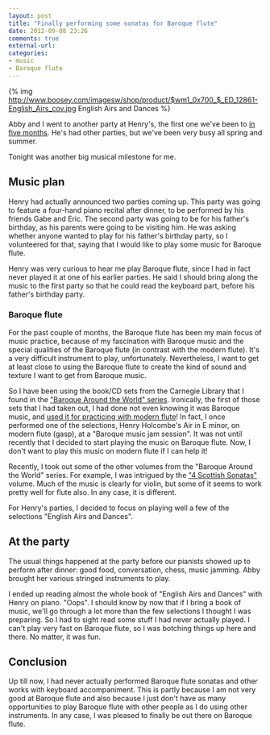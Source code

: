 ```yaml
---
layout: post
title: "Finally performing some sonatas for Baroque flute"
date: 2012-09-08 23:26
comments: true
external-url: 
categories: 
- music
- Baroque flute
---
```

{% img http://www.boosey.com/imagesw/shop/product/$wm1_0x700_$_ED_12861-English_Airs_cov.jpg English Airs and Dances %}

Abby and I went to another party at Henry's, the first one we've been to [in five months](/blog/2012/03/30/a-delayed-st-patricks-day-party-playing-tin-whistle-and-alto-recorder/). He's had other parties, but we've been very busy all spring and summer.

Tonight was another big musical milestone for me.

<!--more-->

## Music plan

Henry had actually announced two parties coming up. This party was going to feature a four-hand piano recital after dinner, to be performed by his friends Gabe and Eric. The second party was going to be for his father's birthday, as his parents were going to be visiting him. He was asking whether anyone wanted to play for his father's birthday party, so I volunteered for that, saying that I would like to play some music for Baroque flute.

Henry was very curious to hear me play Baroque flute, since I had in fact never played it at one of his earlier parties. He said I should bring along the music to the first party so that he could read the keyboard part, before his father's birthday party.

### Baroque flute

For the past couple of months, the Baroque flute has been my main focus of music practice, because of my fascination with Baroque music and the special qualities of the Baroque flute (in contrast with the modern flute). It's a very difficult instrument to play, unfortunately. Nevertheless, I want to get at least close to using the Baroque flute to create the kind of sound and texture I want to get from Baroque music.

So I have been using the book/CD sets from the Carnegie Library that I found in the ["Baroque Around the World" series](http://www.boosey.com/pages/shop/prod_series_list.asp?seriesID=10214). Ironically, the first of those sets that I had taken out, I had done not even knowing it was Baroque music, and [used it for practicing with modern flute](/blog/2011/11/30/bought-a-baroque-flute/)! In fact, I once performed one of the selections, Henry Holcombe's Air in E minor, on modern flute (gasp), at a "Baroque music jam session". It was not until recently that I decided to start playing the music on Baroque flute. Now, I don't want to play this music on modern flute if I can help it!

Recently, I took out some of the other volumes from the "Baroque Around the World" series. For example, I was intrigued by the ["4 Scottish Sonatas"](http://www.boosey.com/shop/prod/Johnson-David-4-Scottish-Sonatas-Baroque-Around-the-World-series-Book-CD/2001256) volume. Much of the music is clearly for violin, but some of it seems to work pretty well for flute also. In any case, it is different.

For Henry's parties, I decided to focus on playing well a few of the selections "English Airs and Dances".

## At the party

The usual things happened at the party before our pianists showed up to perform after dinner: good food, conversation, chess, music jamming. Abby brought her various stringed instruments to play.

I ended up reading almost the whole book of "English Airs and Dances" with Henry on piano. "Oops". I should know by now that if I bring a book of music, we'll go through a lot more than the few selections I thought I was preparing. So I had to sight read some stuff I had never actually played. I can't play very fast on Baroque flute, so I was botching things up here and there. No matter, it was fun.

## Conclusion

Up till now, I had never actually performed Baroque flute sonatas and other works with keyboard accompaniment. This is partly because I am not very good at Baroque flute and also because I just don't have as many opportunities to play Baroque flute with other people as I do using other instruments. In any case, I was pleased to finally be out there on Baroque flute.
